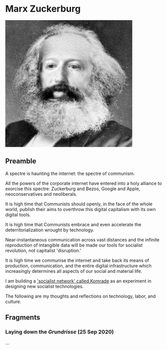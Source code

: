 # Marx Zuckerburg

![](assets/mz.jpg)


## Preamble

A spectre is haunting the internet: the spectre of communism.

All the powers of the corporate internet have entered into a holy alliance to exorcise this spectre: Zuckerburg and Bezos, Google and Apple, neoconservatives and neoliberals.

It is high time that Communists should openly, in the face of the whole world, publish their aims to overthrow this digital capitalism with its own digital tools.

It is high time that Communists embrace and even accelerate the deterritorialization wrought by technology.

Near-instantaneous communication across vast distances and the infinite reproduction of intangible data will be made our tools for socialist revolution, not capitalist 'disruption.'

It is high time we communise the internet and take back its means of production, communication, and the entire digital infrastructure which increasingly determines all aspects of our social and material life.

I am building a ['socialist network' called Komrade](http://komrade.app) as an experiment in designing new socialist technologies.

The following are my thoughts and reflections on technology, labor, and culture.

## Fragments

### Laying down the *Grundrisse* (25 Sep 2020)

...